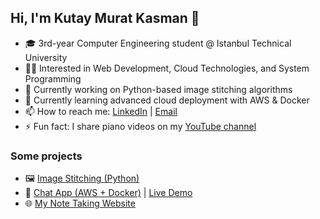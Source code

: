 ## Hi, I'm Kutay Murat Kasman 👋

- 🎓 3rd-year Computer Engineering student @ Istanbul Technical University  
- 🧑‍💻 Interested in Web Development, Cloud Technologies, and System Programming  
- 🚀 Currently working on Python-based image stitching algorithms  
- 🌱 Currently learning advanced cloud deployment with AWS & Docker
- 📫 How to reach me: [LinkedIn](https://linkedin.com/in/kutaykasman) | [Email](mailto:kutay@example.com)
-  ⚡ Fun fact: I share piano videos on my [YouTube channel](https://youtube.com/yourchannel)
  
### Some projects  
- 🖼️ [Image Stitching (Python)](https://github.com/kutay-kasman/Image-Stitching)  
- 💬 [Chat App (AWS + Docker)](https://github.com/kutay-kasman/Chat-App) | [Live Demo](https://kutaykasman.com)  
- 🌐 [My Note Taking Website](https://web.itu.edu.tr/kasman21/) 
